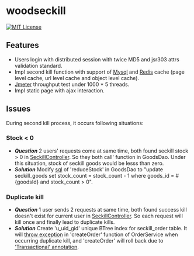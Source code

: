 # woodseckill
[![MIT License](https://img.shields.io/github/license/mashape/apistatus.svg)](LICENSE)

## Features
* Users login with distributed session with twice MD5 and jsr303 attrs validation standard.
* Impl second kill function with support of [Mysql](https://www.mysql.com/) and [Redis](https://redis.io/) cache (page level cache, url level cache and object level cache).
* [Jmeter](https://jmeter.apache.org/) throughput test under 1000 * 5 threads.
* Impl static page with ajax interaction.

## Issues
During second kill process, it occurs following situations:
### Stock < 0
* ***Question*** 2 users' requests come at same time, both found seckill stock > 0 in [SeckillController](https://github.com/AllenInWood/woodseckill/blob/8c73ec86513f76fc60a1de41462dfb4f5354e110/src/main/java/com/seckill/woodseckill/controller/SeckillController.java#L51). So they both call' function in GoodsDao. Under this situation, stock of seckill goods would be lesss than zero.
* ***Solution*** Modify [sql](https://github.com/AllenInWood/woodseckill/blob/8c73ec86513f76fc60a1de41462dfb4f5354e110/src/main/java/com/seckill/woodseckill/dao/GoodsDao.java#L22) of 'reduceStock' in GoodsDao to "update seckill_goods set stock_count = stock_count - 1 where goods_id = #{goodsId} and stock_count > 0".

### Duplicate kill
* ***Question*** 1 user sends 2 requests at same time, both found success kill doesn't exist for current user in [SeckillController](https://github.com/AllenInWood/woodseckill/blob/8c73ec86513f76fc60a1de41462dfb4f5354e110/src/main/java/com/seckill/woodseckill/controller/SeckillController.java#L56). So each request will kill once and finally lead to duplicate kills.
* ***Solution*** Create 'u_uid_gid' unique BTree index for seckill_order table. It will [throw exception](https://github.com/AllenInWood/woodseckill/blob/8c73ec86513f76fc60a1de41462dfb4f5354e110/src/main/java/com/seckill/woodseckill/service/OrderService.java#L48) in 'createOrder' function of OrderService when occurring duplicate kill, and 'createOrder' will roll back due to ['Transactional' annotation](https://github.com/AllenInWood/woodseckill/blob/8c73ec86513f76fc60a1de41462dfb4f5354e110/src/main/java/com/seckill/woodseckill/service/OrderService.java#L31).